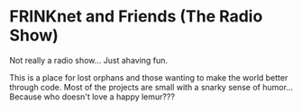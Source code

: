 # FRINKnet and Friends (The Radio Show)
Not really a radio show... Just ahaving fun.

This is a place for lost orphans and those wanting to make the world better through code. Most of the projects are small with a snarky sense of humor... Because who doesn't love a happy lemur???
